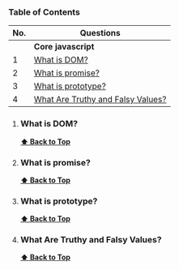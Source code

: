 ### Table of Contents

| No. | Questions                                                               |
| --- | ----------------------------------------------------------------------- |
|     | **Core javascript**                                                     |
| 1   | [What is DOM?](#what-is-dom)                                            |
| 2   | [What is promise?](#what-is-promise?)                                   |
| 3   | [What is prototype?](#what-is-prototype?)                               |
| 4   | [What Are Truthy and Falsy Values?](#What-Are-Truthy-and-Falsy-Values?) |

1. ### What is DOM?

   **[⬆ Back to Top](#table-of-contents)**

2. ### What is promise?

   **[⬆ Back to Top](#table-of-contents)**

3. ### What is prototype?

   **[⬆ Back to Top](#table-of-contents)**

4. ### What Are Truthy and Falsy Values?

   **[⬆ Back to Top](#table-of-contents)**
